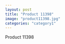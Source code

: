 ```yaml
---
layout: post
title: "Product 11398"
image: "product11398.jpg"
categories: "category1"
---
```

Product 11398
